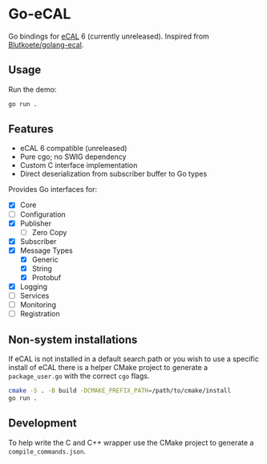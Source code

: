 # Go-eCAL

Go bindings for [eCAL](https://github.com/eclipse-ecal/ecal) 6 (currently unreleased).
Inspired from [Blutkoete/golang-ecal](https://github.com/Blutkoete/golang-ecal).

## Usage

Run the demo:

```sh
go run .
```

## Features

- eCAL 6 compatible (unreleased)
- Pure cgo; no SWIG dependency
- Custom C interface implementation
- Direct deserialization from subscriber buffer to Go types

Provides Go interfaces for:
- [x] Core
- [ ] Configuration
- [x] Publisher
  - [ ] Zero Copy
- [x] Subscriber
- [x] Message Types
  - [x] Generic
  - [x] String
  - [x] Protobuf
- [x] Logging
- [ ] Services
- [ ] Monitoring
- [ ] Registration

## Non-system installations

If eCAL is not installed in a default search path or you wish to use a specific
install of eCAL there is a helper CMake project to generate a `package_user.go`
with the correct `cgo` flags.

```sh
cmake -S . -B build -DCMAKE_PREFIX_PATH=/path/to/cmake/install
go run .
```

## Development

To help write the C and C++ wrapper use the CMake project to generate a
`compile_commands.json`.

